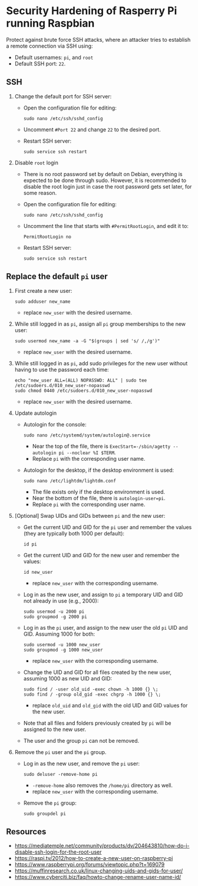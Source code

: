 # Security Hardening of Rasperry Pi running Raspbian

Protect against brute force SSH attacks, where an attacker tries to establish a remote connection via SSH using:
* Default usernames: `pi`, and `root`
* Default SSH port: `22`.

## SSH
1. Change the default port for SSH server:
    * Open the configuration file for editing:

        ```shell
        sudo nano /etc/ssh/sshd_config
        ```
    * Uncomment `#Port 22` and change `22` to the desired port.
    * Restart SSH server:
    
        ```shell
        sudo service ssh restart
        ```
2. Disable `root` login
    * There is no root password set by default on Debian, everything is expected to be done through sudo. However, it is recommended to disable the root login just in case the root password gets set later, for some reason.
    * Open the configuration file for editing:
    
        ```shell
        sudo nano /etc/ssh/sshd_config
        ```
    * Uncomment the line that starts with `#PermitRootLogin`, and edit it to:

        ```
        PermitRootLogin no
        ```
    * Restart SSH server:
    
        ```shell
        sudo service ssh restart
        ```

## Replace the default `pi` user
1. First create a new user:
        
    ```shell
    sudo adduser new_name
    ```
    * replace `new_user` with the desired username.
2. While still logged in as `pi`, assign all `pi` group memberships to the new user:
    
    ```shell
    sudo usermod new_name -a -G "$(groups | sed 's/ /,/g')"
    ```
    * replace `new_user` with the desired username.
3. While still logged in as `pi`, add sudo privileges for the new user without having to use the password each time: 

    ```shell
    echo "new_user ALL=(ALL) NOPASSWD: ALL" | sudo tee /etc/sudoers.d/010_new_user-nopasswd
    sudo chmod 0440 /etc/sudoers.d/010_new_user-nopasswd
    ```
    * replace `new_user` with the desired username.
4. Update autologin
    * Autologin for the console:

        ```shell
        sudo nano /etc/systemd/system/autologin@.service
        ```
        * Near the top of the file, there is `ExecStart=-/sbin/agetty --autologin pi --noclear %I $TERM`.
        * Replace `pi` with the corresponding user name.
    * Autologin for the desktop, if the desktop environment is used:

        ```shell
        sudo nano /etc/lightdm/lightdm.conf
        ```
        * The file exists only if the desktop environment is used.
        * Near the bottom of the file, there is `autologin-user=pi`.
        * Replace `pi` with the corresponding user name.
5. [Optional] Swap UIDs and GIDs between `pi` and the new user:
    * Get the current UID and GID for the `pi` user and remember the values (they are typically both 1000 per default):

        ```shell
        id pi
        ```
    * Get the current UID and GID for the new user and remember the values:

        ```shell
        id new_user
        ```
        * replace `new_user` with the corresponding username.
    * Log in as the new user, and assign to `pi` a temporary UID and GID not already in use (e.g., 2000):

        ```shell
        sudo usermod -u 2000 pi
        sudo groupmod -g 2000 pi
        ```
    * Log in as the `pi` user, and assign to the new user the old `pi` UID and GID. Assuming 1000 for both:

        ```shell
        sudo usermod -u 1000 new_user
        sudo groupmod -g 1000 new_user
        ```
        * replace `new_user` with the corresponding username.
    * Change the UID and GID for all files created by the new user, assuming 1000 as new UID and GID:

        ```shell
        sudo find / -user old_uid -exec chown -h 1000 {} \;
        sudo find / -group old_gid -exec chgrp -h 1000 {} \;
        ```
        * replace `old_uid` and `old_gid` with the old UID and GID values for the new user.
    * Note that all files and folders previously created by `pi` will be assigned to the new user.
    * The user and the group `pi` can not be removed.
6. Remove the `pi` user and the `pi` group.
    * Log in as the new user, and remove the `pi` user:

        ```shell
        sudo deluser -remove-home pi
        ```
        * `-remove-home` also removes the `/home/pi` directory as well.
        * replace `new_user` with the corresponding username.
    * Remove the `pi` group:
    
        ```shell
        sudo groupdel pi
        ```

## Resources

* https://mediatemple.net/community/products/dv/204643810/how-do-i-disable-ssh-login-for-the-root-user
* https://raspi.tv/2012/how-to-create-a-new-user-on-raspberry-pi
* https://www.raspberrypi.org/forums/viewtopic.php?t=169079
* https://muffinresearch.co.uk/linux-changing-uids-and-gids-for-user/
* https://www.cyberciti.biz/faq/howto-change-rename-user-name-id/